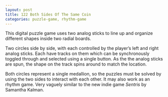 ```yaml
---
layout: post
title: 122 Both Sides Of The Same Coin
categories: puzzle-game, rhythm-game
---
```

This digital puzzle game uses two analog sticks to line up and organize different shapes inside two radial boards.

Two circles side by side, with each controlled by the player’s left and right analog sticks.  Each have tracks on them which can be synchronously toggled through and selected using a single button.  As the the analog sticks are spun, the shape on the track spins around to match the location.

Both circles represent a single medallion, so the puzzles must be solved by using the two sides to interact with each other. It may also work as an rhythm game. Very vaguely similar to the new indie game *Sentris* by Samantha Kalman.